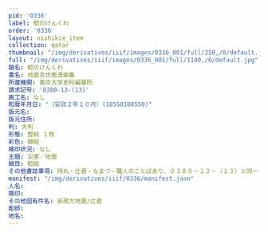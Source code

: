 ```yaml
---
pid: '0336'
label: 鯰のけんくわ
order: '0336'
layout: nishikie_item
collection: qatar
thumbnail: "/img/derivatives/iiif/images/0336_001/full/250,/0/default.jpg"
full: "/img/derivatives/iiif/images/0336_001/full/1140,/0/default.jpg"
題名: 鯰のけんくわ
書名: 地震及世態漫画集
所蔵機関: 東京大学史料編纂所
請求記号: '0380-13-(13)'
画工名: なし
和暦年月日: "（安政２年１０月）(18550100550)"
版元名: 
版元住所: 
判: 大判
形態: 竪絵 １枚
彩色: 錦絵
検印状況: なし
主題: 災害／地震
細目: 鯰絵
その他書誌事項: 持丸・辻君・なまづ・職人のことばあり、０３８０－１２－（１３）と同一
manifest: "/img/derivatives/iiif/0336/manifest.json"
人名: 
検印: 
その他固有件名: 安政大地震/辻君
彫師: 
地名: 
---
```

